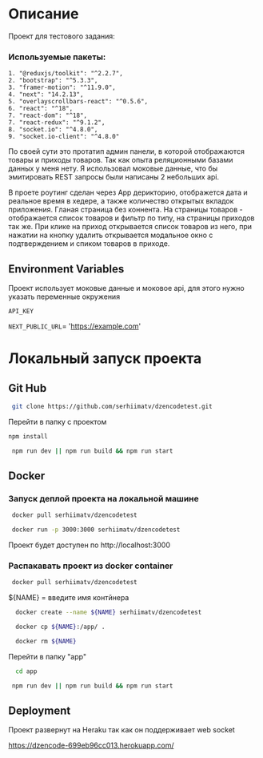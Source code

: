 # Описание

Проект для тестового задания:

### Используемые пакеты:

    1. "@reduxjs/toolkit": "^2.2.7",
    2. "bootstrap": "^5.3.3",
    3. "framer-motion": "^11.9.0",
    4. "next": "14.2.13",
    5. "overlayscrollbars-react": "^0.5.6",
    6. "react": "^18",
    7. "react-dom": "^18",
    7. "react-redux": "^9.1.2",
    8. "socket.io": "^4.8.0",
    9. "socket.io-client": "^4.8.0"

По своей сути это протатип админ панели, в которой отображаются товары и приходы товаров. Так как опыта реляционными базами данных у меня нету. Я использовал моковые данные, что бы эмитировать REST запросы были написаны 2 небольших api.

В проете роутинг сделан через App дерикторию, отображется дата и реальное время в хедере, а также количество открытых вкладок приложения. Гланая страница без коннента. На страницы товаров - отображается список товаров и фильтр по типу, на страницы приходов так же. При клике на приход открывается список товаров из него, при нажатии на кнопку удалить открывается модальное окно с подтверждением и спиком товаров в приходе.

## Environment Variables

Проект использует моковые данные и моковое api, для этого нужно
указать переменные окружения

`API_KEY`

`NEXT_PUBLIC_URL`= 'https://example.com'

# Локальный запуск проекта

## Git Hub

```bash
 git clone https://github.com/serhiimatv/dzencodetest.git
```

Перейти в папку с проектом

```bash
npm install
```

```bash
 npm run dev || npm run build && npm run start
```

## Docker

### Запуск деплой проекта на локальной машине

```bash
 docker pull serhiimatv/dzencodetest
```

```bash
 docker run -p 3000:3000 serhiimatv/dzencodetest
```

Проект будет доступен по http://localhost:3000

### Распакавать проект из docker container

```bash
 docker pull serhiimatv/dzencodetest
```

${NAME} = введите имя контйнера

```bash
  docker create --name ${NAME} serhiimatv/dzencodetest
```

```bash
  docker cp ${NAME}:/app/ .
```

```bash
  docker rm ${NAME}
```

Перейти в папку "app"

```bash
  cd app
```

```bash
 npm run dev || npm run build && npm run start
```

## Deployment

Проект развернут на Heraku так как он поддерживает web socket

https://dzencode-699eb96cc013.herokuapp.com/
